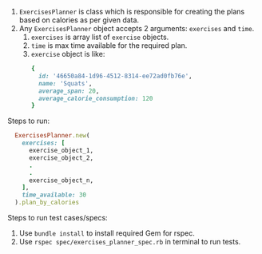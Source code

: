 1. `ExercisesPlanner` is class which is responsible for creating the plans based on calories as per given data.
2. Any `ExercisesPlanner` object accepts 2 arguments: `exercises` and `time`.
    1. `exercises` is array list of `exercise` objects.
    2. `time` is max time available for the required plan.
    3. `exercise` object is like:
        ```ruby
        {
          id: '46650a84-1d96-4512-8314-ee72ad0fb76e',
          name: 'Squats',
          average_span: 20,
          average_calorie_consumption: 120
        }
        ```

Steps to run:

```ruby
  ExercisesPlanner.new(
    exercises: [
      exercise_object_1,
      exercise_object_2,
      .
      .
      exercise_object_n,
    ],
    time_available: 30
  ).plan_by_calories
```

Steps to run test cases/specs:
1. Use `bundle install` to install required Gem for rspec.
2. Use `rspec spec/exercises_planner_spec.rb` in terminal to run tests.
